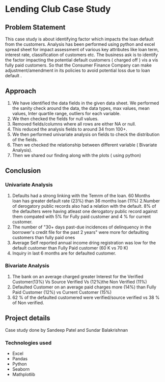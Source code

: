 # Lending Club Case Study

## Problem Statement 

This case study is about identifying factor which impacts the loan default from the customers.
Analysis has been performed using python and excel spread sheet for impact assessment of various key attributes like loan term, interest rate, classification of customers etc.
The business ask is to identify the factor impacting the potential default customers ( charged off ) vis a vis fully paid customers.
So that the Consumer Finance Company can make adjustment/amendment in its policies to avoid potential loss due to loan default .

## Approach
1. We have identified the data fields in the given data sheet. We performed the sanity check around the data, the data types, max values, mean values, Inter quartile range, outliers for each variable.
2. We then checked the fields for null values.
3. Removed fields/columns where all rows are either NA or null.
4. This reduced the analysis fields to around 34 from 100+.
5. We then performed univariate analysis on fields to check the distribution of the fields.
6. Then we checked the relationship between different variable ( Bivariate Analysis).
7. Then we shared our finding along with the plots ( using python)

## Conclusion
### Univariate Analysis

1. Defaults had a strong linking with the Temrm of the loan. 60 Months loan has greater default rate (23%) than 36 months loan (11%)
2.Number of derogatory public records also had a relation with the default. 8% of the defaulters were having atleast one derogatory public record against them compated with 5% for Fully paid customer and 4 % for current customer.
3. The number of "30+ days past-due incidences of delinquency in the borrower's credit file for the past 2 years" were more for defaulting customers than fully paid ones 
4. Average Self reported annual income dring registration was low for the default customer than Fully Paid customer (60 K vs 70 K)
5. Inquiry in last 6 months are for defaulted customer.

### Bivariate Analysis
1. The bank on an average charged greater Interest for the Verified Customer(13%) Vs Source Verified Vs (12%)the Non Verified (11%)
2. Defaulted Customer on an average paid charges more (14%) than Fully Paid Customer (12%) vs Current Customer (15%)
3. 62 % of the defaulted customered were verified/source verified vs 38 % of Non verified.

## Project details
Case study done by Sandeep Patel and Sundar Balakrishnan

### Technologies used
- Excel
- Pandas
- Python
- Seaborn
- Mathplotlib
